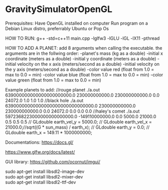 # GravitySimulatorOpenGL

Prerequisites:
Have OpenGL installed on computer
Run program on a Debian Linux distro, preferrably Ubuntu or Pop Os


HOW TO RUN:
g++ -std=c++11 main.cpp -lglfw3 -lGLU -lGL -lX11 -pthread

HOW TO ADD A PLANET:
add 8 arguments when calling the executable.
the arguments are in the follwing order:
    -planet's mass (kg as a double)
    -initial x coordinate (meters as a double)
    -initial y coordinate (meters as a double)
    -initial velocity on the x axis (meters/second as a double)
    -initial velocity on the y axis (meters/second as a double)
    -color value red (float from 1.0 = max to 0.0 = min)
    -color value blue (float from 1.0 = max to 0.0 = min)
    -color value green (float from 1.0 = max to 0.0 = min)

Example planets to add:
//rouge planet 
./a.out 639000000000000000000000.0 230000000000.0 230000000000.0 0.0 24072.0 1.0 1.0 1.0
//black hole
./a.out 63900000000000000000000000000000.0 230000000000.0 230000000000.0 0.0 24072.0 0.0 0.0 0.0
//haley's comet
./a.out 5972368223000000000000000.0 -149110000000.0 0.0 5000.0 21000.0 0.5 0.5 0.5
    // GLdouble earth_vel_y = 5000.0;
    // GLdouble earth_vel_x = 21000.0;//sqrt((G * sun_mass) / earth_x);
    // GLdouble earth_y = 0.0;
    // GLdouble earth_x = 149.11 * 1000000000;


Documentations:
https://docs.gl/

https://www.glfw.org/docs/latest/


GUI library:
https://github.com/ocornut/imgui/


sudo apt-get install libsdl2-image-dev  
sudo apt-get install libsdl2-mixer-dev  
sudo apt-get install libsdl2-ttf-dev 